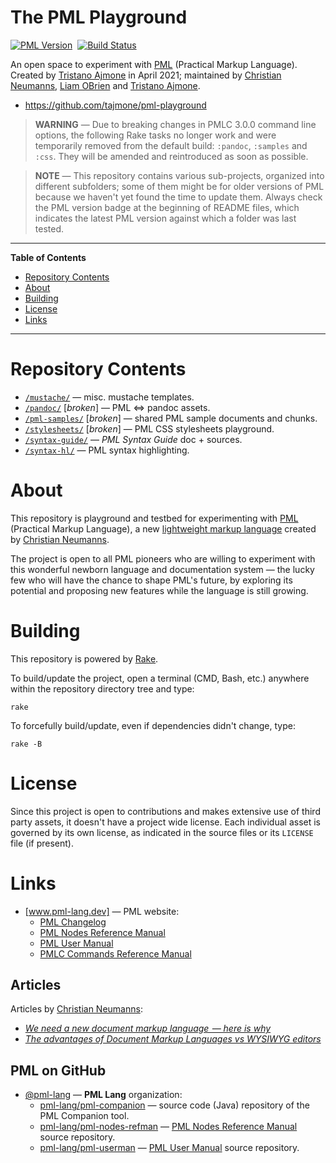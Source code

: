 # The PML Playground

[![PML Version][PML badge]][Get PML]&nbsp;
[![Build Status][Travis badge]][Travis link]

An open space to experiment with [PML]  (Practical Markup Language).
Created by [Tristano Ajmone] in April 2021; maintained by [Christian Neumanns], [Liam OBrien] and [Tristano Ajmone].

- https://github.com/tajmone/pml-playground


> **WARNING** — Due to breaking changes in PMLC 3.0.0 command line options, the following Rake tasks no longer work and were temporarily removed from the default build: `:pandoc`, `:samples` and `:css`.
> They will be amended and reintroduced as soon as possible.

<!-- separator -->

> **NOTE** — This repository contains various sub-projects, organized into different subfolders; some of them might be for older versions of PML because we haven't yet found the time to update them.
> Always check the PML version badge at the beginning of README files, which indicates the latest PML version against which a folder was last tested.

-----

**Table of Contents**

<!-- MarkdownTOC autolink="true" bracket="round" autoanchor="false" lowercase="only_ascii" uri_encoding="true" levels="1,2,3" -->

- [Repository Contents](#repository-contents)
- [About](#about)
- [Building](#building)
- [License](#license)
- [Links](#links)

<!-- /MarkdownTOC -->

-----

# Repository Contents

- [`/mustache/`][mustache/] — misc. mustache templates.
- [`/pandoc/`][pandoc/] \[_broken_\] — PML &hArr; pandoc assets.
- [`/pml-samples/`][pml-samples/] \[_broken_\] — shared PML sample documents and chunks.
- [`/stylesheets/`][stylesheets/] \[_broken_\] — PML CSS stylesheets playground.
- [`/syntax-guide/`][syntax-guide/] — _PML Syntax Guide_ doc + sources.
- [`/syntax-hl/`][syntax-hl/] — PML syntax highlighting.

# About

This repository is playground and testbed for experimenting with [PML]  (Practical Markup Language), a new [lightweight markup language] created by [Christian Neumanns].

The project is open to all PML pioneers who are willing to experiment with this wonderful newborn language and documentation system — the lucky few who will have the chance to shape PML's future, by exploring its potential and proposing new features while the language is still growing.


# Building

This repository is powered by [Rake].

To build/update the project, open a terminal (CMD, Bash, etc.) anywhere within the repository directory tree and type:

    rake

To forcefully build/update, even if dependencies didn't change, type:

    rake -B


# License

Since this project is open to contributions and makes extensive use of third party assets, it doesn't have a project wide license.
Each individual asset is governed by its own license, as indicated in the source files or its `LICENSE` file (if present).

# Links

- [www.pml-lang.dev] — PML website:
    + [PML Changelog]
    + [PML Nodes Reference Manual]
    + [PML User Manual]
    + [PMLC Commands Reference Manual]

<!-- MarkdownTOC:excluded -->
## Articles

Articles by [Christian Neumanns]:

- [_We need a new document markup language  — here is why_][2019article]
- _[The advantages of Document Markup Languages vs WYSIWYG editors]_

<!-- MarkdownTOC:excluded -->
## PML on GitHub

- [@pml-lang] — __PML Lang__ organization:
    + [pml-lang/pml-companion] — source code (Java) repository of the PML Companion tool.
    + [pml-lang/pml-nodes-refman] — [PML Nodes Reference Manual] source repository.
    + [pml-lang/pml-userman] — [PML User Manual] source repository.

<!-----------------------------------------------------------------------------
                               REFERENCE LINKS
------------------------------------------------------------------------------>

[lightweight markup language]: https://en.wikipedia.org/wiki/Lightweight_markup_language "Wikipedia page 'Lightweight markup language'"

[Rake]: https://ruby.github.io/rake/ "Visit Rake website"

<!-- PML -->

[www.pml-lang.dev]: https://www.pml-lang.dev "Visit PML website"
[PML]: https://www.pml-lang.dev "Visit PML website"
[Get PML]: https://www.pml-lang.dev/downloads/install.html "Go to the PML download page"
[PML binaries]: https://www.pml-lang.dev/downloads/install.html "Download precompiled PML binaries"

<!-- PML Docs & Articles -->

[PML Changelog]: https://www.pml-lang.dev/docs/changelog/index.html "View the PML Changelog"
[PML Nodes Reference Manual]: https://www.pml-lang.dev/docs/reference_manual/index.html "Read the online PML Nodes Reference Manual"
[PML User Manual]: https://www.pml-lang.dev/docs/user_manual/index.html "Read the online PML User Manual"
[PMLC Commands Reference Manual]: https://www.pml-lang.dev/docs/commands_manual/index.html "Read the online PMLC Commands Reference Manual"

[2019article]: https://www.freecodecamp.org/news/we-need-a-new-document-markup-language-c22e0ec44e15/ "Read full article at freeCodeCamp"
[The advantages of Document Markup Languages vs WYSIWYG editors]: https://www.pml-lang.dev/docs/articles/advantages-markup-language-vs-word-processor/index.html "Read full article at PMl website"

<!-- PML GitHub -->

[@pml-lang]: https://github.com/pml-lang "View GitHub profile of the Practical Markup Language organization"
[pml-lang/pml-companion]: https://github.com/pml-lang/pml-companion "Visit repository on GitHub"
[pml-lang/pml-nodes-refman]: https://github.com/pml-lang/pml-nodes-refman "Visit repository on GitHub"
[pml-lang/pml-userman]: https://github.com/pml-lang/pml-userman "Visit repository on GitHub"

<!-- badges -->

[PML badge]: https://img.shields.io/badge/PML-3.1.0-yellow "Supported PML version (click for PML Companion download page)"
[Travis badge]: https://travis-ci.com/tajmone/Sublime-PML.svg?branch=main
[Travis link]: https://travis-ci.com/tajmone/Sublime-PML "Travis CI: EditorConfig validation status"

<!-- project files and folders -->

[mustache/]: ./mustache/ "Navigate to mustache templates folder"
[pandoc/]: ./pandoc/ "Navigate to pandoc folder"
[pml-samples/]: ./pml-samples/ "Navigate to PML samples folder"
[stylesheets/]: ./stylesheets/ "Navigate to CSS stylesheets folder"
[syntax-guide/]: ./syntax-guide/ "Navigate to PML Syntax Guide folder"
[syntax-hl/]: ./syntax-hl/ "Navigate to syntax highlighters folder"

<!-- people -->

[Christian Neumanns]: https://github.com/pml-lang "View Christian Neumanns's GitHub profile"
[Liam OBrien]: https://github.com/celtic-coder "View Liam OBrien's GitHub profile"
[Tristano Ajmone]: https://github.com/tajmone "View Tristano Ajmone's GitHub profile"

<!-- EOF -->
